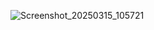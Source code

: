![Screenshot_20250315_105721](https://github.com/user-attachments/assets/3f3de3cb-e932-4e5d-9913-4fbd8707d15f)

